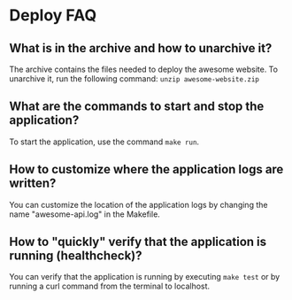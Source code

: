 # Deploy FAQ

## What is in the archive and how to unarchive it?

The archive contains the files needed to deploy the awesome website. To unarchive it, run the following command:
`unzip awesome-website.zip`

## What are the commands to start and stop the application?

To start the application, use the command `make run`.

## How to customize where the application logs are written?

You can customize the location of the application logs by changing the name "awesome-api.log" in the Makefile.

## How to "quickly" verify that the application is running (healthcheck)?

You can verify that the application is running by executing `make test` or by running a curl command from the terminal to localhost.
